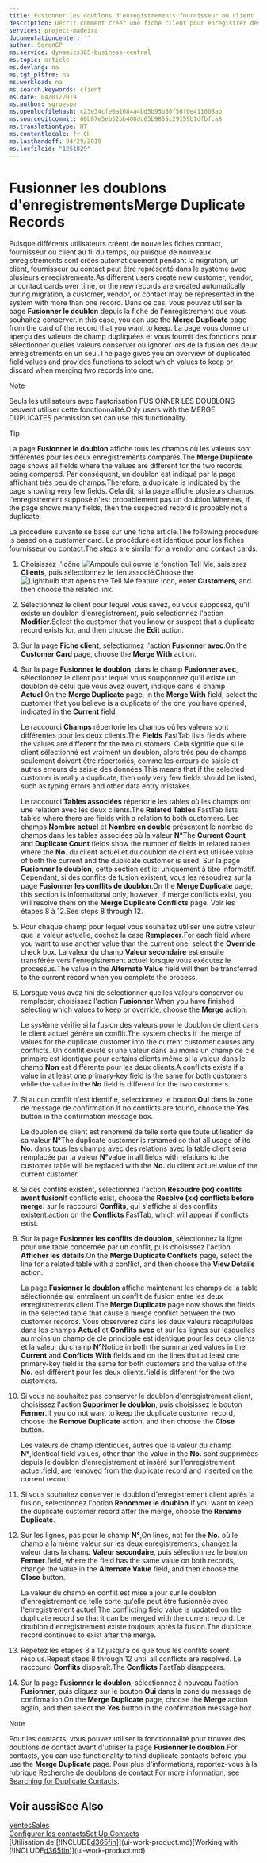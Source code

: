 ```yaml
---
title: Fusionner les doublons d'enregistrements fournisseur ou client | Microsoft Docs
description: Décrit comment créer une fiche client pour enregistrer des informations sur chaque nouveau client ou client auquel vous vendez.
services: project-madeira
documentationcenter: ''
author: SorenGP
ms.service: dynamics365-business-central
ms.topic: article
ms.devlang: na
ms.tgt_pltfrm: na
ms.workload: na
ms.search.keywords: client
ms.date: 04/01/2019
ms.author: sgroespe
ms.openlocfilehash: c23e34cfe0a1684a4bd5b95b60f56f0e411608ab
ms.sourcegitcommit: 60b87e5eb32bb408dd65b9855c29159b1dfbfca8
ms.translationtype: HT
ms.contentlocale: fr-CH
ms.lasthandoff: 04/29/2019
ms.locfileid: "1251829"
---
```

# <a name="merge-duplicate-records"></a><span data-ttu-id="6a7d2-103">Fusionner les doublons d'enregistrements</span><span class="sxs-lookup"><span data-stu-id="6a7d2-103">Merge Duplicate Records</span></span>
<span data-ttu-id="6a7d2-104">Puisque différents utilisateurs créent de nouvelles fiches contact, fournisseur ou client au fil du temps, ou puisque de nouveaux enregistrements sont créés automatiquement pendant la migration, un client, fournisseur ou contact peut être représenté dans le système avec plusieurs enregistrements.</span><span class="sxs-lookup"><span data-stu-id="6a7d2-104">As different users create new customer, vendor, or contact cards over time, or the new records are created automatically during migration, a customer, vendor, or contact may be represented in the system with more than one record.</span></span> <span data-ttu-id="6a7d2-105">Dans ce cas, vous pouvez utiliser la page **Fusionner le doublon** depuis la fiche de l'enregistrement que vous souhaitez conserver.</span><span class="sxs-lookup"><span data-stu-id="6a7d2-105">In this case, you can use the **Merge Duplicate** page from the card of the record that you want to keep.</span></span> <span data-ttu-id="6a7d2-106">La page vous donne un aperçu des valeurs de champ dupliquées et vous fournit des fonctions pour sélectionner quelles valeurs conserver ou ignorer lors de la fusion des deux enregistrements en un seul.</span><span class="sxs-lookup"><span data-stu-id="6a7d2-106">The page gives you an overview of duplicated field values and provides functions to select which values to keep or discard when merging two records into one.</span></span>

> [!NOTE]
> <span data-ttu-id="6a7d2-107">Seuls les utilisateurs avec l'autorisation FUSIONNER LES DOUBLONS peuvent utiliser cette fonctionnalité.</span><span class="sxs-lookup"><span data-stu-id="6a7d2-107">Only users with the MERGE DUPLICATES permission set can use this functionality.</span></span>

> [!TIP]
> <span data-ttu-id="6a7d2-108">La page **Fusionner le doublon** affiche tous les champs où les valeurs sont différentes pour les deux enregistrements comparés.</span><span class="sxs-lookup"><span data-stu-id="6a7d2-108">The **Merge Duplicate** page shows all fields where the values are different for the two records being compared.</span></span> <span data-ttu-id="6a7d2-109">Par conséquent, un doublon est indiqué par la page affichant très peu de champs.</span><span class="sxs-lookup"><span data-stu-id="6a7d2-109">Therefore, a duplicate is indicated by the page showing very few fields.</span></span> <span data-ttu-id="6a7d2-110">Cela dit, si la page affiche plusieurs champs, l'enregistrement supposé n'est probablement pas un doublon.</span><span class="sxs-lookup"><span data-stu-id="6a7d2-110">Whereas, if the page shows many fields, then the suspected record is probably not a duplicate.</span></span>

<span data-ttu-id="6a7d2-111">La procédure suivante se base sur une fiche article.</span><span class="sxs-lookup"><span data-stu-id="6a7d2-111">The following procedure is based on a customer card.</span></span> <span data-ttu-id="6a7d2-112">La procédure est identique pour les fiches fournisseur ou contact.</span><span class="sxs-lookup"><span data-stu-id="6a7d2-112">The steps are similar for a vendor  and contact cards.</span></span>

1. <span data-ttu-id="6a7d2-113">Choisissez l'icône ![Ampoule qui ouvre la fonction Tell Me](media/ui-search/search_small.png "Dites-moi ce que vous voulez faire"), saisissez **Clients**, puis sélectionnez le lien associé.</span><span class="sxs-lookup"><span data-stu-id="6a7d2-113">Choose the ![Lightbulb that opens the Tell Me feature](media/ui-search/search_small.png "Tell me what you want to do") icon, enter **Customers**, and then choose the related link.</span></span>
2. <span data-ttu-id="6a7d2-114">Sélectionnez le client pour lequel vous savez, ou vous supposez, qu'il existe un doublon d'enregistrement, puis sélectionnez l'action **Modifier**.</span><span class="sxs-lookup"><span data-stu-id="6a7d2-114">Select the customer that you know or suspect that a duplicate record exists for, and then choose the **Edit** action.</span></span>
3. <span data-ttu-id="6a7d2-115">Sur la page **Fiche client**, sélectionnez l'action **Fusionner avec**.</span><span class="sxs-lookup"><span data-stu-id="6a7d2-115">On the **Customer Card** page, choose the **Merge With** action.</span></span>
4. <span data-ttu-id="6a7d2-116">Sur la page **Fusionner le doublon**, dans le champ **Fusionner avec**, sélectionnez le client pour lequel vous soupçonnez qu'il existe un doublon de celui que vous avez ouvert, indiqué dans le champ **Actuel**.</span><span class="sxs-lookup"><span data-stu-id="6a7d2-116">On the **Merge Duplicate** page, in the **Merge With** field, select the customer that you believe is a duplicate of the one you have opened, indicated in the **Current** field.</span></span>

    <span data-ttu-id="6a7d2-117">Le raccourci **Champs** répertorie les champs où les valeurs sont différentes pour les deux clients.</span><span class="sxs-lookup"><span data-stu-id="6a7d2-117">The **Fields** FastTab lists fields where the values are different for the two customers.</span></span> <span data-ttu-id="6a7d2-118">Cela signifie que si le client sélectionné est vraiment un doublon, alors très peu de champs seulement doivent être répertoriés, comme les erreurs de saisie et autres erreurs de saisie des données.</span><span class="sxs-lookup"><span data-stu-id="6a7d2-118">This means that if the selected customer is really a duplicate, then only very few fields should be listed, such as typing errors and other data entry mistakes.</span></span>

    <span data-ttu-id="6a7d2-119">Le raccourci **Tables associées** répertorie les tables où les champs ont une relation avec les deux clients.</span><span class="sxs-lookup"><span data-stu-id="6a7d2-119">The **Related Tables** FastTab lists tables where there are fields with a relation to both customers.</span></span> <span data-ttu-id="6a7d2-120">Les champs **Nombre actuel** et **Nombre en double** présentent le nombre de champs dans les tables associées où la valeur **N°**</span><span class="sxs-lookup"><span data-stu-id="6a7d2-120">The **Current Count** and **Duplicate Count** fields show the number of fields in related tables where the **No.**</span></span> <span data-ttu-id="6a7d2-121">du client actuel et du doublon de client est utilisée.</span><span class="sxs-lookup"><span data-stu-id="6a7d2-121">value of both the current and the duplicate customer is used.</span></span> <span data-ttu-id="6a7d2-122">Sur la page **Fusionner le doublon**, cette section est ici uniquement à titre informatif. Cependant, si des conflits de fusion existent, vous les résoudrez sur la page **Fusionner les conflits de doublon**.</span><span class="sxs-lookup"><span data-stu-id="6a7d2-122">On the **Merge Duplicate** page, this section is informational only, however, if merge conflicts exist, you will resolve them on the **Merge Duplicate Conflicts** page.</span></span> <span data-ttu-id="6a7d2-123">Voir les étapes 8 à 12.</span><span class="sxs-lookup"><span data-stu-id="6a7d2-123">See steps 8 through 12.</span></span>   

5. <span data-ttu-id="6a7d2-124">Pour chaque champ pour lequel vous souhaitez utiliser une autre valeur que la valeur actuelle, cochez la case **Remplacer**.</span><span class="sxs-lookup"><span data-stu-id="6a7d2-124">For each field where you want to use another value than the current one, select the **Override** check box.</span></span> <span data-ttu-id="6a7d2-125">La valeur du champ **Valeur secondaire** est ensuite transférée vers l'enregistrement actuel lorsque vous exécutez le processus.</span><span class="sxs-lookup"><span data-stu-id="6a7d2-125">The value in the **Alternate Value** field will then be transferred to the current record when you complete the process.</span></span>
6. <span data-ttu-id="6a7d2-126">Lorsque vous avez fini de sélectionner quelles valeurs conserver ou remplacer, choisissez l'action **Fusionner**.</span><span class="sxs-lookup"><span data-stu-id="6a7d2-126">When you have finished selecting which values to keep or override, choose the **Merge** action.</span></span>

    <span data-ttu-id="6a7d2-127">Le système vérifie si la fusion des valeurs pour le doublon de client dans le client actuel génère un conflit.</span><span class="sxs-lookup"><span data-stu-id="6a7d2-127">The system checks if the merge of values for the duplicate customer into the current customer causes any conflicts.</span></span> <span data-ttu-id="6a7d2-128">Un conflit existe si une valeur dans au moins un champ de clé primaire est identique pour certains clients même si la valeur dans le champ **Non** est différente pour les deux clients.</span><span class="sxs-lookup"><span data-stu-id="6a7d2-128">A conflicts exists if a value in at least one primary-key field is the same for both customers while the value in the **No** field is different for the two customers.</span></span>

7. <span data-ttu-id="6a7d2-129">Si aucun conflit n'est identifié, sélectionnez le bouton **Oui** dans la zone de message de confirmation.</span><span class="sxs-lookup"><span data-stu-id="6a7d2-129">If no conflicts are found, choose the **Yes** button in the confirmation message box.</span></span>

    <span data-ttu-id="6a7d2-130">Le doublon de client est renommé de telle sorte que toute utilisation de sa valeur **N°**</span><span class="sxs-lookup"><span data-stu-id="6a7d2-130">The duplicate customer is renamed so that all usage of its **No.**</span></span> <span data-ttu-id="6a7d2-131">dans tous les champs avec des relations avec la table client sera remplacée par la valeur **N°**</span><span class="sxs-lookup"><span data-stu-id="6a7d2-131">value in all fields with relations to the customer table will be replaced with the **No.**</span></span> <span data-ttu-id="6a7d2-132">du client actuel.</span><span class="sxs-lookup"><span data-stu-id="6a7d2-132">value of the current customer.</span></span>
8. <span data-ttu-id="6a7d2-133">Si des conflits existent, sélectionnez l'action **Résoudre (xx) conflits avant fusion**</span><span class="sxs-lookup"><span data-stu-id="6a7d2-133">If conflicts exist, choose the **Resolve (xx) conflicts before merge.**</span></span> <span data-ttu-id="6a7d2-134">sur le raccourci **Conflits**, qui s'affiche si des conflits existent.</span><span class="sxs-lookup"><span data-stu-id="6a7d2-134">action on the **Conflicts** FastTab, which will appear if conflicts exist.</span></span>
9. <span data-ttu-id="6a7d2-135">Sur la page **Fusionner les conflits de doublon**, sélectionnez la ligne pour une table concernée par un conflit, puis choisissez l'action **Afficher les détails**.</span><span class="sxs-lookup"><span data-stu-id="6a7d2-135">On the **Merge Duplicate Conflicts** page, select the line for a related table with a conflict, and then choose the **View Details** action.</span></span>

    <span data-ttu-id="6a7d2-136">La page **Fusionner le doublon** affiche maintenant les champs de la table sélectionnée qui entraînent un conflit de fusion entre les deux enregistrements client.</span><span class="sxs-lookup"><span data-stu-id="6a7d2-136">The **Merge Duplicate** page now shows the fields in the selected table that cause a merge conflict between the two customer records.</span></span> <span data-ttu-id="6a7d2-137">Vous observerez dans les deux valeurs récapitulées dans les champs **Actuel** et **Conflits avec** et sur les lignes sur lesquelles au moins un champ de clé principale est identique pour les deux clients et la valeur du champ **N°**</span><span class="sxs-lookup"><span data-stu-id="6a7d2-137">Notice in both the summarized values in the **Current** and **Conflicts With** fields and on the lines that at least one primary-key field is the same for both customers and the value of the **No.**</span></span> <span data-ttu-id="6a7d2-138">est différent pour les deux clients.</span><span class="sxs-lookup"><span data-stu-id="6a7d2-138">field is different for the two customers.</span></span>   
10. <span data-ttu-id="6a7d2-139">Si vous ne souhaitez pas conserver le doublon d'enregistrement client, choisissez l'action **Supprimer le doublon**, puis choisissez le bouton **Fermer**.</span><span class="sxs-lookup"><span data-stu-id="6a7d2-139">If you do not want to keep the duplicate customer record, choose the **Remove Duplicate** action, and then choose the **Close** button.</span></span>

    <span data-ttu-id="6a7d2-140">Les valeurs de champ identiques, autres que la valeur du champ **N°**,</span><span class="sxs-lookup"><span data-stu-id="6a7d2-140">Identical field values, other than the value in the **No.**</span></span> <span data-ttu-id="6a7d2-141">sont supprimées depuis le doublon d'enregistrement et inséré sur l'enregistrement actuel.</span><span class="sxs-lookup"><span data-stu-id="6a7d2-141">field, are removed from the duplicate record and inserted on the current record.</span></span>
11. <span data-ttu-id="6a7d2-142">Si vous souhaitez conserver le doublon d'enregistrement client après la fusion, sélectionnez l'option **Renommer le doublon**.</span><span class="sxs-lookup"><span data-stu-id="6a7d2-142">If you want to keep the duplicate customer record after the merge,  choose the **Rename Duplicate**.</span></span>
12. <span data-ttu-id="6a7d2-143">Sur les lignes, pas pour le champ **N°**,</span><span class="sxs-lookup"><span data-stu-id="6a7d2-143">On lines, not for the **No.**</span></span> <span data-ttu-id="6a7d2-144">où le champ a la même valeur sur les deux enregistrements, changez la valeur dans la champ **Valeur secondaire**, puis sélectionnez le bouton **Fermer**.</span><span class="sxs-lookup"><span data-stu-id="6a7d2-144">field, where the field has the same value on both records, change the value in the **Alternate Value** field, and then choose the **Close** button.</span></span>

    <span data-ttu-id="6a7d2-145">La valeur du champ en conflit est mise à jour sur le doublon d'enregistrement de telle sorte qu'elle peut être fusionnée avec l'enregistrement actuel.</span><span class="sxs-lookup"><span data-stu-id="6a7d2-145">The conflicting field value is updated on the duplicate record so that it can be merged with the current record.</span></span> <span data-ttu-id="6a7d2-146">Le doublon d'enregistrement existe toujours après la fusion.</span><span class="sxs-lookup"><span data-stu-id="6a7d2-146">The duplicate record continues to exist after the merge.</span></span>
13. <span data-ttu-id="6a7d2-147">Répétez les étapes 8 à 12 jusqu'à ce que tous les conflits soient résolus.</span><span class="sxs-lookup"><span data-stu-id="6a7d2-147">Repeat steps 8 through 12 until all conflicts are resolved.</span></span> <span data-ttu-id="6a7d2-148">Le raccourci **Conflits** disparaît.</span><span class="sxs-lookup"><span data-stu-id="6a7d2-148">The **Conflicts** FastTab disappears.</span></span>
14. <span data-ttu-id="6a7d2-149">Sur la page **Fusionner le doublon**, sélectionnez à nouveau l'action **Fusionner**, puis cliquez sur le bouton **Oui** dans la zone du message de confirmation.</span><span class="sxs-lookup"><span data-stu-id="6a7d2-149">On the **Merge Duplicate** page, choose the **Merge** action again, and then select the **Yes** button in the confirmation message box.</span></span>

> [!NOTE]
> <span data-ttu-id="6a7d2-150">Pour les contacts, vous pouvez utiliser la fonctionnalité pour trouver des doublons de contact avant d'utiliser la page **Fusionner le doublon**.</span><span class="sxs-lookup"><span data-stu-id="6a7d2-150">For contacts, you can use functionality to find duplicate contacts before you use the **Merge Duplicate** page.</span></span> <span data-ttu-id="6a7d2-151">Pour plus d'informations, reportez-vous à la rubrique [Recherche de doublons de contact](marketing-setup-contacts.md#searching-for-duplicate-contacts).</span><span class="sxs-lookup"><span data-stu-id="6a7d2-151">For more information, see [Searching for Duplicate Contacts](marketing-setup-contacts.md#searching-for-duplicate-contacts).</span></span>

## <a name="see-also"></a><span data-ttu-id="6a7d2-152">Voir aussi</span><span class="sxs-lookup"><span data-stu-id="6a7d2-152">See Also</span></span>
[<span data-ttu-id="6a7d2-153">Ventes</span><span class="sxs-lookup"><span data-stu-id="6a7d2-153">Sales</span></span>](sales-manage-sales.md)  
[<span data-ttu-id="6a7d2-154">Configurer les contacts</span><span class="sxs-lookup"><span data-stu-id="6a7d2-154">Set Up Contacts</span></span>](marketing-setup-contacts.md)  
<span data-ttu-id="6a7d2-155">[Utilisation de [!INCLUDE[d365fin](includes/d365fin_md.md)]](ui-work-product.md)</span><span class="sxs-lookup"><span data-stu-id="6a7d2-155">[Working with [!INCLUDE[d365fin](includes/d365fin_md.md)]](ui-work-product.md)</span></span>
